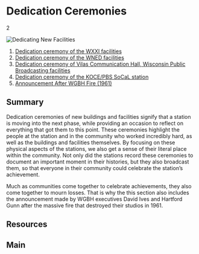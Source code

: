 # Dedication Ceremonies

2

![Dedicating New Facilities](https://s3.amazonaws.com/americanarchive.org/exhibits/AAPB_Exhibit_StationHistories_image1.jpg)

1. [Dedication ceremony of the WXXI facilities](/catalog/cpb-aacip_189-56n0319k)
2. [Dedication ceremony of the WNED facilities](/catalog/cpb-aacip_81-8380gndb)
3. [Dedication ceremony of Vilas Communication Hall, Wisconsin Public Broadcasting facilities](/catalog/cpb-aacip_30-89281bqr)
4. [Dedication ceremony of the KOCE/PBS SoCaL station](/catalog/cpb-aacip_221-76f1vwh1)
5. [Announcement After WGBH Fire (1961) ](/catalog/cpb-aacip_15-19s1rwtr)

## Summary

Dedication ceremonies of new buildings and facilities signify that a station is moving into the next phase, while providing an occasion to reflect on everything that got them to this point. These ceremonies highlight the people at the station and in the community who worked incredibly hard, as well as the buildings and facilities themselves. By focusing on these physical aspects of the stations, we also get a sense of their literal place within the community. Not only did the stations record these ceremonies to document an important moment in their histories, but they also broadcast them, so that everyone in their community could celebrate the station’s achievement. 

Much as communities come together to celebrate achievements, they also come together to mourn losses. That is why the this section also includes the announcement made by WGBH executives David Ives and Hartford Gunn after the massive fire that destroyed their studios in 1961.

## Resources

## Main
